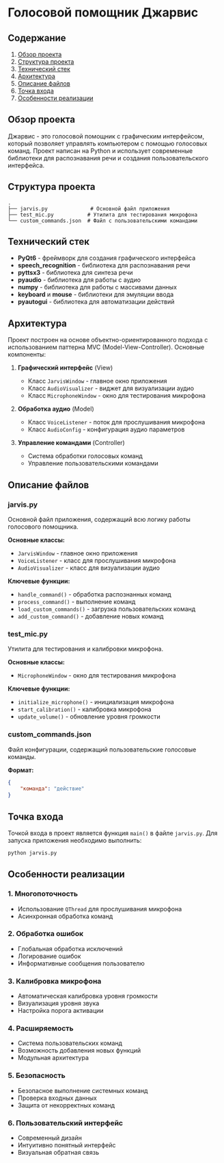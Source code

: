 # Голосовой помощник Джарвис

## Содержание
1. [Обзор проекта](#обзор-проекта)
2. [Структура проекта](#структура-проекта)
3. [Технический стек](#технический-стек)
4. [Архитектура](#архитектура)
5. [Описание файлов](#описание-файлов)
6. [Точка входа](#точка-входа)
7. [Особенности реализации](#особенности-реализации)

## Обзор проекта
Джарвис - это голосовой помощник с графическим интерфейсом, который позволяет управлять компьютером с помощью голосовых команд. Проект написан на Python и использует современные библиотеки для распознавания речи и создания пользовательского интерфейса.

## Структура проекта
```
.
├── jarvis.py              # Основной файл приложения
├── test_mic.py           # Утилита для тестирования микрофона
└── custom_commands.json  # Файл с пользовательскими командами
```

## Технический стек
- **PyQt6** - фреймворк для создания графического интерфейса
- **speech_recognition** - библиотека для распознавания речи
- **pyttsx3** - библиотека для синтеза речи
- **pyaudio** - библиотека для работы с аудио
- **numpy** - библиотека для работы с массивами данных
- **keyboard** и **mouse** - библиотеки для эмуляции ввода
- **pyautogui** - библиотека для автоматизации действий

## Архитектура
Проект построен на основе объектно-ориентированного подхода с использованием паттерна MVC (Model-View-Controller). Основные компоненты:

1. **Графический интерфейс** (View)
   - Класс `JarvisWindow` - главное окно приложения
   - Класс `AudioVisualizer` - виджет для визуализации аудио
   - Класс `MicrophoneWindow` - окно для тестирования микрофона

2. **Обработка аудио** (Model)
   - Класс `VoiceListener` - поток для прослушивания микрофона
   - Класс `AudioConfig` - конфигурация аудио параметров

3. **Управление командами** (Controller)
   - Система обработки голосовых команд
   - Управление пользовательскими командами

## Описание файлов

### jarvis.py
Основной файл приложения, содержащий всю логику работы голосового помощника.

**Основные классы:**
- `JarvisWindow` - главное окно приложения
- `VoiceListener` - класс для прослушивания микрофона
- `AudioVisualizer` - класс для визуализации аудио

**Ключевые функции:**
- `handle_command()` - обработка распознанных команд
- `process_command()` - выполнение команд
- `load_custom_commands()` - загрузка пользовательских команд
- `add_custom_command()` - добавление новых команд

### test_mic.py
Утилита для тестирования и калибровки микрофона.

**Основные классы:**
- `MicrophoneWindow` - окно для тестирования микрофона

**Ключевые функции:**
- `initialize_microphone()` - инициализация микрофона
- `start_calibration()` - калибровка микрофона
- `update_volume()` - обновление уровня громкости

### custom_commands.json
Файл конфигурации, содержащий пользовательские голосовые команды.

**Формат:**
```json
{
    "команда": "действие"
}
```

## Точка входа
Точкой входа в проект является функция `main()` в файле `jarvis.py`. Для запуска приложения необходимо выполнить:

```bash
python jarvis.py
```

## Особенности реализации

### 1. Многопоточность
- Использование `QThread` для прослушивания микрофона
- Асинхронная обработка команд

### 2. Обработка ошибок
- Глобальная обработка исключений
- Логирование ошибок
- Информативные сообщения пользователю

### 3. Калибровка микрофона
- Автоматическая калибровка уровня громкости
- Визуализация уровня звука
- Настройка порога активации

### 4. Расширяемость
- Система пользовательских команд
- Возможность добавления новых функций
- Модульная архитектура

### 5. Безопасность
- Безопасное выполнение системных команд
- Проверка входных данных
- Защита от некорректных команд

### 6. Пользовательский интерфейс
- Современный дизайн
- Интуитивно понятный интерфейс
- Визуальная обратная связь 
